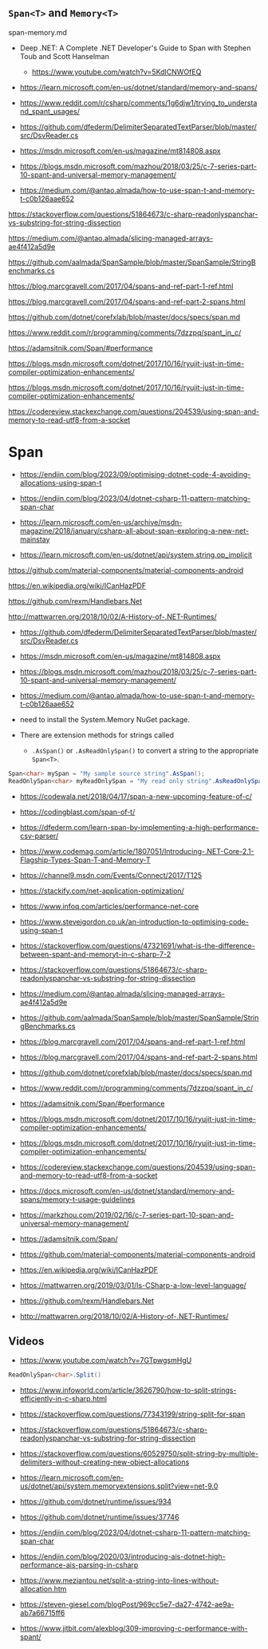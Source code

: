 ## `Span<T>` and `Memory<T>`

span-memory.md

*   Deep .NET: A Complete .NET Developer's Guide to Span with Stephen Toub and Scott Hanselman

    *   https://www.youtube.com/watch?v=5KdICNWOfEQ 

*   https://learn.microsoft.com/en-us/dotnet/standard/memory-and-spans/

*   https://www.reddit.com/r/csharp/comments/1g6djw1/trying_to_understand_spant_usages/

*   https://github.com/dfederm/DelimiterSeparatedTextParser/blob/master/src/DsvReader.cs

*   https://msdn.microsoft.com/en-us/magazine/mt814808.aspx

*   https://blogs.msdn.microsoft.com/mazhou/2018/03/25/c-7-series-part-10-spant-and-universal-memory-management/

*   https://medium.com/@antao.almada/how-to-use-span-t-and-memory-t-c0b126aae652


https://stackoverflow.com/questions/51864673/c-sharp-readonlyspanchar-vs-substring-for-string-dissection

https://medium.com/@antao.almada/slicing-managed-arrays-ae4f412a5d9e

https://github.com/aalmada/SpanSample/blob/master/SpanSample/StringBenchmarks.cs

https://blog.marcgravell.com/2017/04/spans-and-ref-part-1-ref.html

https://blog.marcgravell.com/2017/04/spans-and-ref-part-2-spans.html

https://github.com/dotnet/corefxlab/blob/master/docs/specs/span.md

https://www.reddit.com/r/programming/comments/7dzzpq/spant_in_c/

https://adamsitnik.com/Span/#performance

https://blogs.msdn.microsoft.com/dotnet/2017/10/16/ryujit-just-in-time-compiler-optimization-enhancements/

https://blogs.msdn.microsoft.com/dotnet/2017/10/16/ryujit-just-in-time-compiler-optimization-enhancements/

https://codereview.stackexchange.com/questions/204539/using-span-and-memory-to-read-utf8-from-a-socket



# Span

*   https://endjin.com/blog/2023/09/optimising-dotnet-code-4-avoiding-allocations-using-span-t

*   https://endjin.com/blog/2023/04/dotnet-csharp-11-pattern-matching-span-char

*   https://learn.microsoft.com/en-us/archive/msdn-magazine/2018/january/csharp-all-about-span-exploring-a-new-net-mainstay

*   https://learn.microsoft.com/en-us/dotnet/api/system.string.op_implicit






https://github.com/material-components/material-components-android


https://en.wikipedia.org/wiki/ICanHazPDF



https://github.com/rexm/Handlebars.Net


http://mattwarren.org/2018/10/02/A-History-of-.NET-Runtimes/


*   https://github.com/dfederm/DelimiterSeparatedTextParser/blob/master/src/DsvReader.cs

*   https://msdn.microsoft.com/en-us/magazine/mt814808.aspx

*   https://blogs.msdn.microsoft.com/mazhou/2018/03/25/c-7-series-part-10-spant-and-universal-memory-management/

*   https://medium.com/@antao.almada/how-to-use-span-t-and-memory-t-c0b126aae652


*   need to install the System.Memory NuGet package.

*   There are extension methods for strings called 

    *   `.AsSpan()` or `.AsReadOnlySpan()` to convert a string to the appropriate `Span<T>`.

```csharp
Span<char> mySpan = "My sample source string".AsSpan();
ReadOnlySpan<char> myReadOnlySpan = "My read only string".AsReadOnlySpan();
```

*   https://codewala.net/2018/04/17/span-a-new-upcoming-feature-of-c/

*   https://codingblast.com/span-of-t/

*   https://dfederm.com/learn-span-by-implementing-a-high-performance-csv-parser/

*   https://www.codemag.com/article/1807051/Introducing-.NET-Core-2.1-Flagship-Types-Span-T-and-Memory-T

*   https://channel9.msdn.com/Events/Connect/2017/T125

*   https://stackify.com/net-application-optimization/

*   https://www.infoq.com/articles/performance-net-core

*   https://www.stevejgordon.co.uk/an-introduction-to-optimising-code-using-span-t

*   https://stackoverflow.com/questions/47321691/what-is-the-difference-between-spant-and-memoryt-in-c-sharp-7-2

*   https://stackoverflow.com/questions/51864673/c-sharp-readonlyspanchar-vs-substring-for-string-dissection

*   https://medium.com/@antao.almada/slicing-managed-arrays-ae4f412a5d9e

*   https://github.com/aalmada/SpanSample/blob/master/SpanSample/StringBenchmarks.cs

*   https://blog.marcgravell.com/2017/04/spans-and-ref-part-1-ref.html

*   https://blog.marcgravell.com/2017/04/spans-and-ref-part-2-spans.html

*   https://github.com/dotnet/corefxlab/blob/master/docs/specs/span.md

*   https://www.reddit.com/r/programming/comments/7dzzpq/spant_in_c/

*   https://adamsitnik.com/Span/#performance

*   https://blogs.msdn.microsoft.com/dotnet/2017/10/16/ryujit-just-in-time-compiler-optimization-enhancements/

*   https://blogs.msdn.microsoft.com/dotnet/2017/10/16/ryujit-just-in-time-compiler-optimization-enhancements/

*   https://codereview.stackexchange.com/questions/204539/using-span-and-memory-to-read-utf8-from-a-socket

*   https://docs.microsoft.com/en-us/dotnet/standard/memory-and-spans/memory-t-usage-guidelines

*   https://markzhou.com/2019/02/16/c-7-series-part-10-span-and-universal-memory-management/

*   https://adamsitnik.com/Span/

*   https://github.com/material-components/material-components-android

*   https://en.wikipedia.org/wiki/ICanHazPDF

*   https://mattwarren.org/2019/03/01/Is-CSharp-a-low-level-language/

*   https://github.com/rexm/Handlebars.Net

*   http://mattwarren.org/2018/10/02/A-History-of-.NET-Runtimes/


## Videos

*   https://www.youtube.com/watch?v=7GTpwgsmHgU


```csharp
ReadOnlySpan<char>.Split() 
```

*   https://www.infoworld.com/article/3626790/how-to-split-strings-efficiently-in-c-sharp.html

*   https://stackoverflow.com/questions/77343199/string-split-for-span

*   https://stackoverflow.com/questions/51864673/c-sharp-readonlyspanchar-vs-substring-for-string-dissection

*   https://stackoverflow.com/questions/60529750/split-string-by-multiple-delimiters-without-creating-new-object-allocations

*   https://learn.microsoft.com/en-us/dotnet/api/system.memoryextensions.split?view=net-9.0

*   https://github.com/dotnet/runtime/issues/934

*   https://github.com/dotnet/runtime/issues/37746

*   https://endjin.com/blog/2023/04/dotnet-csharp-11-pattern-matching-span-char

*   https://endjin.com/blog/2020/03/introducing-ais-dotnet-high-performance-ais-parsing-in-csharp

*   https://www.meziantou.net/split-a-string-into-lines-without-allocation.htm

*   https://steven-giesel.com/blogPost/969cc5e7-da27-4742-ae9a-ab7a66715ff6

*   https://www.jitbit.com/alexblog/309-improving-c-performance-with-spant/


